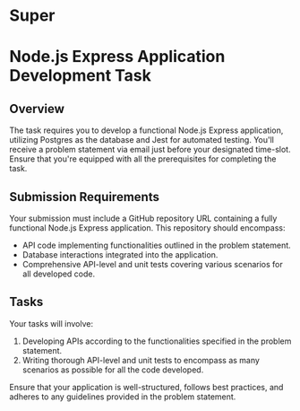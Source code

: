 # Super

# Node.js Express Application Development Task

## Overview
The task requires you to develop a functional Node.js Express application, utilizing Postgres as the database and Jest for automated testing. You'll receive a problem statement via email just before your designated time-slot. Ensure that you're equipped with all the prerequisites for completing the task.

## Submission Requirements
Your submission must include a GitHub repository URL containing a fully functional Node.js Express application. This repository should encompass:
- API code implementing functionalities outlined in the problem statement.
- Database interactions integrated into the application.
- Comprehensive API-level and unit tests covering various scenarios for all developed code.

## Tasks
Your tasks will involve:
1. Developing APIs according to the functionalities specified in the problem statement.
2. Writing thorough API-level and unit tests to encompass as many scenarios as possible for all the code developed.

Ensure that your application is well-structured, follows best practices, and adheres to any guidelines provided in the problem statement.

